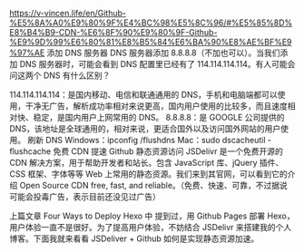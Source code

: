 https://v-vincen.life/en/Github-%E5%8A%A0%E9%80%9F%E4%BC%98%E5%8C%96/#%E5%85%8D%E8%B4%B9-CDN-%E6%8F%90%E9%80%9F-Github-%E9%9D%99%E6%80%81%E8%B5%84%E6%BA%90%E8%AE%BF%E9%97%AE
添加 DNS 服务器
DNS 服务器添加 8.8.8.8（不加也可以）。当我们添加 DNS 服务器时，可能会看到 DNS 配置里已经有了 114.114.114.114。有人可能会问这两个 DNS 有什么区别？

114.114.114.114：是国内移动、电信和联通通用的 DNS，手机和电脑端都可以使用，干净无广告，解析成功率相对来说更高，国内用户使用的比较多，而且速度相对快、稳定，是国内用户上网常用的 DNS。
8.8.8.8：是 GOOGLE 公司提供的 DNS，该地址是全球通用的，相对来说，更适合国外以及访问国外网站的用户使用。
刷新 DNS
Windows：ipconfig /flushdns
Mac：sudo dscacheutil -flushcache
免费 CDN 提速 Github 静态资源访问
JSDelivr 是一个免费开源的 CDN 解决方案，用于帮助开发者和站长。包含 JavaScript 库、jQuery 插件、CSS 框架、字体等等 Web 上常用的静态资源。我们来到其官网，可以看到它的介绍 Open Source CDN free, fast, and reliable。（免费、快速、可靠，不过据说可能会投毒广告，表示目前还没见过广告）

上篇文章 Four Ways to Deploy Hexo 中 提到过，用 Github Pages 部署 Hexo，用户体验一直不是很好。为了提高用户体验，不妨结合 JSDelivr 来搭建我的个人博客。下面我就来看看 JSDeliver + Github 如何是实现静态资源加速。

